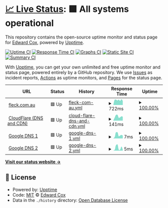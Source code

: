 # [📈 Live Status](https://fleck.siteauditpro.com.au): <!--live status--> **🟩 All systems operational**

This repository contains the open-source uptime monitor and status page for [Edward Cox](https://fleck.siteauditpro.com.au), powered by [Upptime](https://github.com/upptime/upptime).

[![Uptime CI](https://github.com/edwardcox/fleck/workflows/Uptime%20CI/badge.svg)](https://github.com/edwardcox/fleck/actions?query=workflow%3A%22Uptime+CI%22)
[![Response Time CI](https://github.com/edwardcox/fleck/workflows/Response%20Time%20CI/badge.svg)](https://github.com/edwardcox/fleck/actions?query=workflow%3A%22Response+Time+CI%22)
[![Graphs CI](https://github.com/edwardcox/fleck/workflows/Graphs%20CI/badge.svg)](https://github.com/edwardcox/fleck/actions?query=workflow%3A%22Graphs+CI%22)
[![Static Site CI](https://github.com/edwardcox/fleck/workflows/Static%20Site%20CI/badge.svg)](https://github.com/edwardcox/fleck/actions?query=workflow%3A%22Static+Site+CI%22)
[![Summary CI](https://github.com/edwardcox/fleck/workflows/Summary%20CI/badge.svg)](https://github.com/edwardcox/fleck/actions?query=workflow%3A%22Summary+CI%22)

With [Upptime](https://upptime.js.org), you can get your own unlimited and free uptime monitor and status page, powered entirely by a GitHub repository. We use [Issues](https://github.com/edwardcox/fleck/issues) as incident reports, [Actions](https://github.com/edwardcox/fleck/actions) as uptime monitors, and [Pages](https://fleck.siteauditpro.com.au) for the status page.

<!--start: status pages-->
<!-- This summary is generated by Upptime (https://github.com/upptime/upptime) -->
<!-- Do not edit this manually, your changes will be overwritten -->
<!-- prettier-ignore -->
| URL | Status | History | Response Time | Uptime |
| --- | ------ | ------- | ------------- | ------ |
| <img alt="" src="https://fleck.com.au/wp-content/uploads/2019/09/fleck.jpg" height="13"> [fleck.com.au](https://fleck.com.au) | 🟩 Up | [fleck-com-au.yml](https://github.com/edwardcox/fleck/commits/HEAD/history/fleck-com-au.yml) | <details><summary><img alt="Response time graph" src="./graphs/fleck-com-au/response-time-week.png" height="20"> 722ms</summary><br><a href="https://fleck.siteauditpro.com.au/history/fleck-com-au"><img alt="Response time 882" src="https://img.shields.io/endpoint?url=https%3A%2F%2Fraw.githubusercontent.com%2Fedwardcox%2Ffleck%2FHEAD%2Fapi%2Ffleck-com-au%2Fresponse-time.json"></a><br><a href="https://fleck.siteauditpro.com.au/history/fleck-com-au"><img alt="24-hour response time 924" src="https://img.shields.io/endpoint?url=https%3A%2F%2Fraw.githubusercontent.com%2Fedwardcox%2Ffleck%2FHEAD%2Fapi%2Ffleck-com-au%2Fresponse-time-day.json"></a><br><a href="https://fleck.siteauditpro.com.au/history/fleck-com-au"><img alt="7-day response time 722" src="https://img.shields.io/endpoint?url=https%3A%2F%2Fraw.githubusercontent.com%2Fedwardcox%2Ffleck%2FHEAD%2Fapi%2Ffleck-com-au%2Fresponse-time-week.json"></a><br><a href="https://fleck.siteauditpro.com.au/history/fleck-com-au"><img alt="30-day response time 857" src="https://img.shields.io/endpoint?url=https%3A%2F%2Fraw.githubusercontent.com%2Fedwardcox%2Ffleck%2FHEAD%2Fapi%2Ffleck-com-au%2Fresponse-time-month.json"></a><br><a href="https://fleck.siteauditpro.com.au/history/fleck-com-au"><img alt="1-year response time 882" src="https://img.shields.io/endpoint?url=https%3A%2F%2Fraw.githubusercontent.com%2Fedwardcox%2Ffleck%2FHEAD%2Fapi%2Ffleck-com-au%2Fresponse-time-year.json"></a></details> | <details><summary><a href="https://fleck.siteauditpro.com.au/history/fleck-com-au">100.00%</a></summary><a href="https://fleck.siteauditpro.com.au/history/fleck-com-au"><img alt="All-time uptime 100.00%" src="https://img.shields.io/endpoint?url=https%3A%2F%2Fraw.githubusercontent.com%2Fedwardcox%2Ffleck%2FHEAD%2Fapi%2Ffleck-com-au%2Fuptime.json"></a><br><a href="https://fleck.siteauditpro.com.au/history/fleck-com-au"><img alt="24-hour uptime 100.00%" src="https://img.shields.io/endpoint?url=https%3A%2F%2Fraw.githubusercontent.com%2Fedwardcox%2Ffleck%2FHEAD%2Fapi%2Ffleck-com-au%2Fuptime-day.json"></a><br><a href="https://fleck.siteauditpro.com.au/history/fleck-com-au"><img alt="7-day uptime 100.00%" src="https://img.shields.io/endpoint?url=https%3A%2F%2Fraw.githubusercontent.com%2Fedwardcox%2Ffleck%2FHEAD%2Fapi%2Ffleck-com-au%2Fuptime-week.json"></a><br><a href="https://fleck.siteauditpro.com.au/history/fleck-com-au"><img alt="30-day uptime 100.00%" src="https://img.shields.io/endpoint?url=https%3A%2F%2Fraw.githubusercontent.com%2Fedwardcox%2Ffleck%2FHEAD%2Fapi%2Ffleck-com-au%2Fuptime-month.json"></a><br><a href="https://fleck.siteauditpro.com.au/history/fleck-com-au"><img alt="1-year uptime 100.00%" src="https://img.shields.io/endpoint?url=https%3A%2F%2Fraw.githubusercontent.com%2Fedwardcox%2Ffleck%2FHEAD%2Fapi%2Ffleck-com-au%2Fuptime-year.json"></a></details>
| <img alt="" src="https://download.logo.wine/logo/Cloudflare/Cloudflare-Logo.wine.png" height="13"> [CloudFlare (DNS and CDN)](https://cloudflare.com) | 🟩 Up | [cloud-flare-dns-and-cdn.yml](https://github.com/edwardcox/fleck/commits/HEAD/history/cloud-flare-dns-and-cdn.yml) | <details><summary><img alt="Response time graph" src="./graphs/cloud-flare-dns-and-cdn/response-time-week.png" height="20"> 141ms</summary><br><a href="https://fleck.siteauditpro.com.au/history/cloud-flare-dns-and-cdn"><img alt="Response time 223" src="https://img.shields.io/endpoint?url=https%3A%2F%2Fraw.githubusercontent.com%2Fedwardcox%2Ffleck%2FHEAD%2Fapi%2Fcloud-flare-dns-and-cdn%2Fresponse-time.json"></a><br><a href="https://fleck.siteauditpro.com.au/history/cloud-flare-dns-and-cdn"><img alt="24-hour response time 176" src="https://img.shields.io/endpoint?url=https%3A%2F%2Fraw.githubusercontent.com%2Fedwardcox%2Ffleck%2FHEAD%2Fapi%2Fcloud-flare-dns-and-cdn%2Fresponse-time-day.json"></a><br><a href="https://fleck.siteauditpro.com.au/history/cloud-flare-dns-and-cdn"><img alt="7-day response time 141" src="https://img.shields.io/endpoint?url=https%3A%2F%2Fraw.githubusercontent.com%2Fedwardcox%2Ffleck%2FHEAD%2Fapi%2Fcloud-flare-dns-and-cdn%2Fresponse-time-week.json"></a><br><a href="https://fleck.siteauditpro.com.au/history/cloud-flare-dns-and-cdn"><img alt="30-day response time 178" src="https://img.shields.io/endpoint?url=https%3A%2F%2Fraw.githubusercontent.com%2Fedwardcox%2Ffleck%2FHEAD%2Fapi%2Fcloud-flare-dns-and-cdn%2Fresponse-time-month.json"></a><br><a href="https://fleck.siteauditpro.com.au/history/cloud-flare-dns-and-cdn"><img alt="1-year response time 223" src="https://img.shields.io/endpoint?url=https%3A%2F%2Fraw.githubusercontent.com%2Fedwardcox%2Ffleck%2FHEAD%2Fapi%2Fcloud-flare-dns-and-cdn%2Fresponse-time-year.json"></a></details> | <details><summary><a href="https://fleck.siteauditpro.com.au/history/cloud-flare-dns-and-cdn">100.00%</a></summary><a href="https://fleck.siteauditpro.com.au/history/cloud-flare-dns-and-cdn"><img alt="All-time uptime 99.89%" src="https://img.shields.io/endpoint?url=https%3A%2F%2Fraw.githubusercontent.com%2Fedwardcox%2Ffleck%2FHEAD%2Fapi%2Fcloud-flare-dns-and-cdn%2Fuptime.json"></a><br><a href="https://fleck.siteauditpro.com.au/history/cloud-flare-dns-and-cdn"><img alt="24-hour uptime 100.00%" src="https://img.shields.io/endpoint?url=https%3A%2F%2Fraw.githubusercontent.com%2Fedwardcox%2Ffleck%2FHEAD%2Fapi%2Fcloud-flare-dns-and-cdn%2Fuptime-day.json"></a><br><a href="https://fleck.siteauditpro.com.au/history/cloud-flare-dns-and-cdn"><img alt="7-day uptime 100.00%" src="https://img.shields.io/endpoint?url=https%3A%2F%2Fraw.githubusercontent.com%2Fedwardcox%2Ffleck%2FHEAD%2Fapi%2Fcloud-flare-dns-and-cdn%2Fuptime-week.json"></a><br><a href="https://fleck.siteauditpro.com.au/history/cloud-flare-dns-and-cdn"><img alt="30-day uptime 99.90%" src="https://img.shields.io/endpoint?url=https%3A%2F%2Fraw.githubusercontent.com%2Fedwardcox%2Ffleck%2FHEAD%2Fapi%2Fcloud-flare-dns-and-cdn%2Fuptime-month.json"></a><br><a href="https://fleck.siteauditpro.com.au/history/cloud-flare-dns-and-cdn"><img alt="1-year uptime 99.89%" src="https://img.shields.io/endpoint?url=https%3A%2F%2Fraw.githubusercontent.com%2Fedwardcox%2Ffleck%2FHEAD%2Fapi%2Fcloud-flare-dns-and-cdn%2Fuptime-year.json"></a></details>
| <img alt="" src="https://upload.wikimedia.org/wikipedia/commons/thumb/5/53/Google_%22G%22_Logo.svg/800px-Google_%22G%22_Logo.svg.png" height="13"> [Google DNS 1](8.8.4.4) | 🟩 Up | [google-dns-1.yml](https://github.com/edwardcox/fleck/commits/HEAD/history/google-dns-1.yml) | <details><summary><img alt="Response time graph" src="./graphs/google-dns-1/response-time-week.png" height="20"> 7ms</summary><br><a href="https://fleck.siteauditpro.com.au/history/google-dns-1"><img alt="Response time 7" src="https://img.shields.io/endpoint?url=https%3A%2F%2Fraw.githubusercontent.com%2Fedwardcox%2Ffleck%2FHEAD%2Fapi%2Fgoogle-dns-1%2Fresponse-time.json"></a><br><a href="https://fleck.siteauditpro.com.au/history/google-dns-1"><img alt="24-hour response time 10" src="https://img.shields.io/endpoint?url=https%3A%2F%2Fraw.githubusercontent.com%2Fedwardcox%2Ffleck%2FHEAD%2Fapi%2Fgoogle-dns-1%2Fresponse-time-day.json"></a><br><a href="https://fleck.siteauditpro.com.au/history/google-dns-1"><img alt="7-day response time 7" src="https://img.shields.io/endpoint?url=https%3A%2F%2Fraw.githubusercontent.com%2Fedwardcox%2Ffleck%2FHEAD%2Fapi%2Fgoogle-dns-1%2Fresponse-time-week.json"></a><br><a href="https://fleck.siteauditpro.com.au/history/google-dns-1"><img alt="30-day response time 7" src="https://img.shields.io/endpoint?url=https%3A%2F%2Fraw.githubusercontent.com%2Fedwardcox%2Ffleck%2FHEAD%2Fapi%2Fgoogle-dns-1%2Fresponse-time-month.json"></a><br><a href="https://fleck.siteauditpro.com.au/history/google-dns-1"><img alt="1-year response time 7" src="https://img.shields.io/endpoint?url=https%3A%2F%2Fraw.githubusercontent.com%2Fedwardcox%2Ffleck%2FHEAD%2Fapi%2Fgoogle-dns-1%2Fresponse-time-year.json"></a></details> | <details><summary><a href="https://fleck.siteauditpro.com.au/history/google-dns-1">100.00%</a></summary><a href="https://fleck.siteauditpro.com.au/history/google-dns-1"><img alt="All-time uptime 100.00%" src="https://img.shields.io/endpoint?url=https%3A%2F%2Fraw.githubusercontent.com%2Fedwardcox%2Ffleck%2FHEAD%2Fapi%2Fgoogle-dns-1%2Fuptime.json"></a><br><a href="https://fleck.siteauditpro.com.au/history/google-dns-1"><img alt="24-hour uptime 100.00%" src="https://img.shields.io/endpoint?url=https%3A%2F%2Fraw.githubusercontent.com%2Fedwardcox%2Ffleck%2FHEAD%2Fapi%2Fgoogle-dns-1%2Fuptime-day.json"></a><br><a href="https://fleck.siteauditpro.com.au/history/google-dns-1"><img alt="7-day uptime 100.00%" src="https://img.shields.io/endpoint?url=https%3A%2F%2Fraw.githubusercontent.com%2Fedwardcox%2Ffleck%2FHEAD%2Fapi%2Fgoogle-dns-1%2Fuptime-week.json"></a><br><a href="https://fleck.siteauditpro.com.au/history/google-dns-1"><img alt="30-day uptime 100.00%" src="https://img.shields.io/endpoint?url=https%3A%2F%2Fraw.githubusercontent.com%2Fedwardcox%2Ffleck%2FHEAD%2Fapi%2Fgoogle-dns-1%2Fuptime-month.json"></a><br><a href="https://fleck.siteauditpro.com.au/history/google-dns-1"><img alt="1-year uptime 100.00%" src="https://img.shields.io/endpoint?url=https%3A%2F%2Fraw.githubusercontent.com%2Fedwardcox%2Ffleck%2FHEAD%2Fapi%2Fgoogle-dns-1%2Fuptime-year.json"></a></details>
| <img alt="" src="https://upload.wikimedia.org/wikipedia/commons/thumb/5/53/Google_%22G%22_Logo.svg/800px-Google_%22G%22_Logo.svg.png" height="13"> [Google DNS 2](8.8.8.8) | 🟩 Up | [google-dns-2.yml](https://github.com/edwardcox/fleck/commits/HEAD/history/google-dns-2.yml) | <details><summary><img alt="Response time graph" src="./graphs/google-dns-2/response-time-week.png" height="20"> 5ms</summary><br><a href="https://fleck.siteauditpro.com.au/history/google-dns-2"><img alt="Response time 6" src="https://img.shields.io/endpoint?url=https%3A%2F%2Fraw.githubusercontent.com%2Fedwardcox%2Ffleck%2FHEAD%2Fapi%2Fgoogle-dns-2%2Fresponse-time.json"></a><br><a href="https://fleck.siteauditpro.com.au/history/google-dns-2"><img alt="24-hour response time 9" src="https://img.shields.io/endpoint?url=https%3A%2F%2Fraw.githubusercontent.com%2Fedwardcox%2Ffleck%2FHEAD%2Fapi%2Fgoogle-dns-2%2Fresponse-time-day.json"></a><br><a href="https://fleck.siteauditpro.com.au/history/google-dns-2"><img alt="7-day response time 5" src="https://img.shields.io/endpoint?url=https%3A%2F%2Fraw.githubusercontent.com%2Fedwardcox%2Ffleck%2FHEAD%2Fapi%2Fgoogle-dns-2%2Fresponse-time-week.json"></a><br><a href="https://fleck.siteauditpro.com.au/history/google-dns-2"><img alt="30-day response time 6" src="https://img.shields.io/endpoint?url=https%3A%2F%2Fraw.githubusercontent.com%2Fedwardcox%2Ffleck%2FHEAD%2Fapi%2Fgoogle-dns-2%2Fresponse-time-month.json"></a><br><a href="https://fleck.siteauditpro.com.au/history/google-dns-2"><img alt="1-year response time 6" src="https://img.shields.io/endpoint?url=https%3A%2F%2Fraw.githubusercontent.com%2Fedwardcox%2Ffleck%2FHEAD%2Fapi%2Fgoogle-dns-2%2Fresponse-time-year.json"></a></details> | <details><summary><a href="https://fleck.siteauditpro.com.au/history/google-dns-2">100.00%</a></summary><a href="https://fleck.siteauditpro.com.au/history/google-dns-2"><img alt="All-time uptime 100.00%" src="https://img.shields.io/endpoint?url=https%3A%2F%2Fraw.githubusercontent.com%2Fedwardcox%2Ffleck%2FHEAD%2Fapi%2Fgoogle-dns-2%2Fuptime.json"></a><br><a href="https://fleck.siteauditpro.com.au/history/google-dns-2"><img alt="24-hour uptime 100.00%" src="https://img.shields.io/endpoint?url=https%3A%2F%2Fraw.githubusercontent.com%2Fedwardcox%2Ffleck%2FHEAD%2Fapi%2Fgoogle-dns-2%2Fuptime-day.json"></a><br><a href="https://fleck.siteauditpro.com.au/history/google-dns-2"><img alt="7-day uptime 100.00%" src="https://img.shields.io/endpoint?url=https%3A%2F%2Fraw.githubusercontent.com%2Fedwardcox%2Ffleck%2FHEAD%2Fapi%2Fgoogle-dns-2%2Fuptime-week.json"></a><br><a href="https://fleck.siteauditpro.com.au/history/google-dns-2"><img alt="30-day uptime 100.00%" src="https://img.shields.io/endpoint?url=https%3A%2F%2Fraw.githubusercontent.com%2Fedwardcox%2Ffleck%2FHEAD%2Fapi%2Fgoogle-dns-2%2Fuptime-month.json"></a><br><a href="https://fleck.siteauditpro.com.au/history/google-dns-2"><img alt="1-year uptime 100.00%" src="https://img.shields.io/endpoint?url=https%3A%2F%2Fraw.githubusercontent.com%2Fedwardcox%2Ffleck%2FHEAD%2Fapi%2Fgoogle-dns-2%2Fuptime-year.json"></a></details>

<!--end: status pages-->

[**Visit our status website →**](https://fleck.siteauditpro.com.au)

## 📄 License

- Powered by: [Upptime](https://github.com/upptime/upptime)
- Code: [MIT](./LICENSE) © [Edward Cox](https://fleck.siteauditpro.com.au)
- Data in the `./history` directory: [Open Database License](https://opendatacommons.org/licenses/odbl/1-0/)
